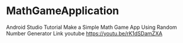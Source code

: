 # MathGameApplication
Android Studio Tutorial Make a Simple Math Game App Using Random Number Generator
Link youtube https://youtu.be/rK1dSDamZXA
